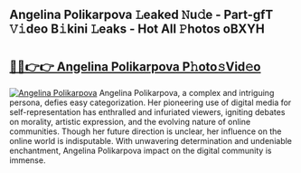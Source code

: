 ## Angelina Polikarpova 𝙻eaked 𝙽u𝚍e - Part-gfT 𝚅𝚒deo B𝚒kini 𝙻eaks - Hot All 𝙿hotos oBXYH

# <h2><a href="http://ld0j0h6.urlbe.top/?page=Angelina+Polikarpova">🔗🔗👉👉 Angelina Polikarpova P𝚑oto𝚜Vid𝚎o</a></h2>

[![Angelina Polikarpova](https://i.imgur.com/eBuTRDB.gif)](http://ld0j0h6.urlbe.top/?page=Angelina+Polikarpova)
Angelina Polikarpova, a complex and intriguing persona, defies easy categorization. Her pioneering use of digital media for self-representation has enthralled and infuriated viewers, igniting debates on morality, artistic expression, and the evolving nature of online communities. Though her future direction is unclear, her influence on the online world is indisputable. With unwavering determination and undeniable enchantment, Angelina Polikarpova impact on the digital community is immense.
